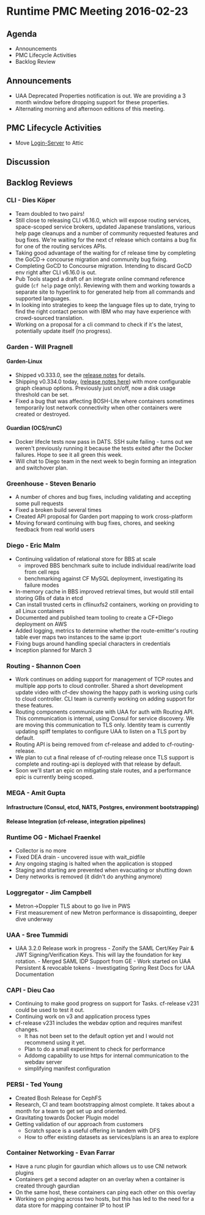 # Runtime PMC Meeting 2016-02-23

## Agenda
* Announcements
* PMC Lifecycle Activities
* Backlog Review

## Announcements
 * UAA Deprecated Properties notification is out. We are providing a 3 month window before dropping support for these properties.
 * Alternating morning and afternoon editions of this meeting.

## PMC Lifecycle Activities
 * Move [Login-Server](https://github.com/cloudfoundry/login-server) to Attic

## Discussion

## Backlog Reviews

### CLI - Dies Köper
- Team doubled to two pairs!
- Still close to releasing CLI v6.16.0, which will expose routing services, space-scoped service brokers, updated Japanese translations, various help page cleanups and a number of community requested features and bug fixes. We're waiting for the next cf release which contains a bug fix for one of the routing services APIs.
- Taking good advantage of the waiting for cf release time by completing the GoCD-> concourse migration and community bug fixing.
- Completing GoCD to Concourse migration. Intending to discard GoCD env right after CLI v6.16.0 is out.
- Pub Tools staged a draft of an integrate online command reference guide (`cf help` page only). Reviewing with them and working towards a separate site to hyperlink to for generated help from all commands and supported languages.
- In looking into strategies to keep the language files up to date, trying to find the right contact person with IBM who may have experience with crowd-sourced translation.
- Working on a proposal for a cli command to check if it's the latest, potentially update itself (no progress).

### Garden - Will Pragnell

#### Garden-Linux

- Shipped v0.333.0, see the [release notes](https://github.com/cloudfoundry-incubator/garden-linux-release/releases/tag/v0.333.0) for details.
- Shipping v0.334.0 today, ([release notes here](https://github.com/cloudfoundry-incubator/garden-linux-release/releases/tag/v0.334.0)) with more configurable graph cleanup options. Previously just on/off, now a disk usage threshold can be set.
- Fixed a bug that was affecting BOSH-Lite where containers sometimes temporarily lost network connectivity when other containers were created or destroyed.

#### Guardian (OCS/runC)

- Docker lifecle tests now pass in DATS. SSH suite failing - turns out we weren't previously running it because the tests exited after the Docker failures. Hope to see it all green this week.
- Will chat to Diego team in the next week to begin forming an integration and switchover plan.

### Greenhouse - Steven Benario
- A number of chores and bug fixes, including validating and accepting some pull requests
- Fixed a broken build several times
- Created API proposal for Garden port mapping to work cross-platform
- Moving forward continuing with bug fixes, chores, and seeking feedback from real world users


### Diego - Eric Malm

- Continuing validation of relational store for BBS at scale
	- improved BBS benchmark suite to include individual read/write load from cell reps
	- benchmarking against CF MySQL deployment, investigating its failure modes
- In-memory cache in BBS improved retrieval times, but would still entail storing GBs of data in etcd
- Can install trusted certs in cflinuxfs2 containers, working on providing to all Linux containers
- Documented and published team tooling to create a CF+Diego deployment on AWS
- Added logging, metrics to determine whether the route-emitter's routing table ever maps two instances to the same ip:port
- Fixing bugs around handling special characters in credentials
- Inception planned for March 3


### Routing - Shannon Coen

- Work continues on adding support for management of TCP routes and multiple app ports to cloud controller. Shared a short development update video with cf-dev showing the happy path is working using curls to cloud controller. CLI team is currently working on adding support for these features.
- Routing components communicate with UAA for auth with Routing API. This communication is internal, using Consul for service discovery. We are moving this communication to TLS only. Identity team is currently updating spiff templates to configure UAA to listen on a TLS port by default.
- Routing API is being removed from cf-release and added to cf-routing-release. 
- We plan to cut a final release of cf-routing release once TLS support is complete and routing-api is deployed with that release by default.
- Soon we'll start an epic on mitigating stale routes, and a performance epic is currently being scoped.

### MEGA - Amit Gupta

#### Infrastructure (Consul, etcd, NATS, Postgres, environment bootstrapping)

#### Release Integration (cf-release, integration pipelines)

### Runtime OG - Michael Fraenkel

- Collector is no more
- Fixed DEA drain - uncovered issue with wait_pidfile
- Any ongoing staging is halted when the application is stopped
- Staging and starting are prevented when evacuating or shutting down
- Deny networks is removed (it didn't do anything anymore)

### Loggregator - Jim Campbell
- Metron->Doppler TLS about to go live in PWS
- First measurement of new Metron performance is dissapointing, deeper dive underway

### UAA - Sree Tummidi
 - UAA 3.2.0 Release work in progress
       - Zonify the SAML Cert/Key Pair & JWT Signing/Verification Keys. This will lay the foundation for key rotation.
       - Merged SAML IDP Support from GE 
       - Work started on UAA Persistent & revocable tokens
       - Investigating Spring Rest Docs for UAA Documentation
       
### CAPI - Dieu Cao
- Continuing to make good progress on support for Tasks.  cf-release v231 could be used to test it out.
- Continuing work on v3 and application process types
- cf-release v231 includes the webdav option and requires manifest changes.
  - It has not been set to the default option yet and I would not recommend using it yet.
  - Plan to do a small experiment to check for performance
  - Addomg capability to use https for internal communication to the webdav server
  - simplifying manifest configuration

### PERSI - Ted Young
- Created Bosh Release for CephFS
- Research, CI and team bootstrapping almost complete. It takes about a month for a team to get set up and oriented.
- Gravitating towards Docker Plugin model
- Getting validation of our approach from customers
  - Scratch space is a useful offering in tandem with DFS
  - How to offer existing datasets as services/plans is an area to explore

### Container Networking - Evan Farrar
- Have a runc plugin for gaurdian which allows us to use CNI network plugins
- Containers get a second adapter on an overlay when a container is created through gaurdian
- On the same host, these containers can ping each other on this overlay
- Working on pinging across two hosts, but this has led to the need for a data store for mapping container IP to host IP
